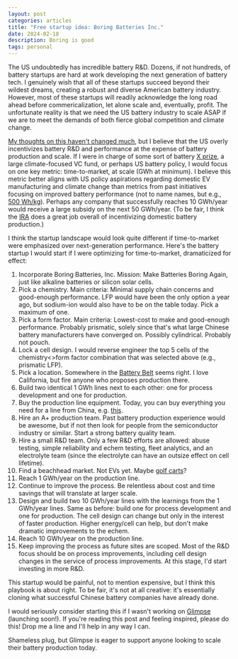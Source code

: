 ```yaml
---
layout: post
categories: articles
title: "Free startup idea: Boring Batteries Inc."
date: 2024-02-18
description: Boring is good
tags: personal
---
```


The US undoubtedly has incredible battery R&D.
Dozens, if not hundreds, of battery startups are hard at work developing the next generation of battery tech.
I genuinely wish that all of these startups succeed beyond their wildest dreams,
creating a robust and diverse American battery industry.
However, most of these startups will readily acknowledge the long road ahead before commericalization,
let alone scale and, eventually, profit.
The unfortunate reality is that we need the US battery industry to scale ASAP
if we are to meet the demands of both fierce global competition and climate change.

[My thoughts on this haven't changed much](https://petermattia.com/articles/2021/09/12/manufacturing-ode.html),
but I believe that the US overly incentivizes battery R&D and performance
at the expense of battery production and scale.
If I were in charge of some sort of battery [X prize](https://www.xprize.org), a large climate-focused VC fund,
or perhaps US battery policy, I would focus on one key metric: time-to-market, at scale (GWh at minimum).
I believe this metric better aligns with US policy aspirations regarding domestic EV manufacturing and climate change
than metrics from past initiatives focusing on improved battery performance (not to name names, but e.g., [500 Wh/kg](https://www.pnnl.gov/innovation-center-battery500-consortium)).
Perhaps any company that successfully reaches 10 GWh/year would receive a large subsidy on the next 50 GWh/year.
(To be fair, I think the [IRA](https://en.wikipedia.org/wiki/Inflation_Reduction_Act) does a great job overall of incentivizing domestic battery production.)

I think the startup landscape would look quite different if time-to-market were emphasized over next-generation performance.
Here's the battery startup I would start if I were optimizing for time-to-market, dramaticized for effect:
1. Incorporate Boring Batteries, Inc. Mission: Make Batteries Boring Again, just like alkaline batteries or silicon solar cells.
2. Pick a chemistry. Main criteria: Minimal supply chain concerns and good-enough performance. LFP would have been the only option a year ago, but sodium-ion would also have to be on the table today. Pick a maximum of one.
3. Pick a form factor. Main criteria: Lowest-cost to make and good-enough performance. Probably prismatic, solely since that's what large Chinese battery manufacturers have converged on. Possibly cylindrical. Probably not pouch.
4. Lock a cell design. I would reverse engineer the top 5 cells of the chemistry<>form factor combination that was selected above (e.g., prismatic LFP).
5. Pick a location. Somewhere in the [Battery Belt](https://www.axios.com/2022/08/17/electric-cars-vehicles-batteries-battery-belt-biden) seems right. I love California, but fire anyone who proposes production there.
6. Build two identical 1 GWh lines next to each other: one for process development and one for production.
7. Buy the production line equipment. Today, you can buy everything you need for a line from China, e.g. [this](https://www.battery-equipments.com/1gwh-ev-car-battery-lfp-nmc-lto-30ah-50ah-100ah-200ah-prismatic-cell-aluminium-case-cell-production-line_p1323.html).
8. Hire an A+ production team. Past battery production experience would be awesome, but if not then look for people from the semiconductor industry or similar. Start a strong battery quality team.
9. Hire a small R&D team. Only a few R&D efforts are allowed: abuse testing, simple reliability and echem testing, fleet analytics, and an electrolyte team (since the electrolyte can have an outsize effect on cell lifetime).
10. Find a beachhead market. Not EVs yet. Maybe [golf carts](https://www.epochbatteries.com/collections/lithium-golf-cart-batteries)?
11. Reach 1 GWh/year on the production line.
12. Continue to improve the process. Be relentless about cost and time savings that will translate at larger scale.
13. Design and build two 10 GWh/year lines with the learnings from the 1 GWh/year lines. Same as before: build one for process development and one for production. The cell design can change but only in the interest of faster production. Higher energy/cell can help, but don't make dramatic improvements to the echem.
14. Reach 10 GWh/year on the production line.
15. Keep improving the process as future sites are scoped. Most of the R&D focus should be on process improvements, including cell design changes in the service of process improvements. At this stage, I'd start investing in more R&D.

This startup would be painful, not to mention expensive, but I think this playbook is about right.
To be fair, it's not at all creative: it's essentially cloning what successful Chinese battery companies have already done.

I would seriously consider starting this if I wasn't working on [Glimpse](https://glimp.se) (launching soon!).
If you're reading this post and feeling inspired, please do this!
Drop me a line and I'll help in any way I can.

Shameless plug, but Glimpse is eager to support anyone looking to scale their battery production today.